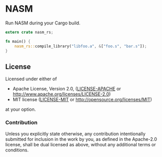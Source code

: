 # NASM

Run NASM during your Cargo build.

```rust
extern crate nasm_rs;

fn main() {
    nasm_rs::compile_library("libfoo.a", &["foo.s", "bar.s"]);
}
```

## License

Licensed under either of

 * Apache License, Version 2.0, ([LICENSE-APACHE](LICENSE-APACHE) or http://www.apache.org/licenses/LICENSE-2.0)
 * MIT license ([LICENSE-MIT](LICENSE-MIT) or http://opensource.org/licenses/MIT)

at your option.

### Contribution

Unless you explicitly state otherwise, any contribution intentionally submitted
for inclusion in the work by you, as defined in the Apache-2.0 license, shall be dual licensed as above, without any
additional terms or conditions.
